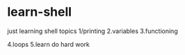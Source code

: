 # learn-shell

just learning shell topics
1/printing
2.variables
3.functioning

4.loops
5.learn do hard work